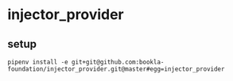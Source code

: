 # injector_provider

## setup

```
pipenv install -e git+git@github.com:bookla-foundation/injector_provider.git@master#egg=injector_provider
```
